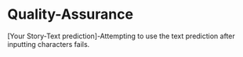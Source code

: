 # Quality-Assurance

[Your Story-Text prediction]-Attempting to use the text prediction after inputting characters fails.
